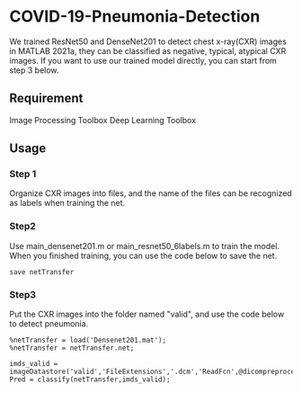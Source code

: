 # COVID-19-Pneumonia-Detection
We trained ResNet50 and DenseNet201 to detect chest x-ray(CXR) images in MATLAB 2021a, they can be classified as negative, typical, atypical CXR images.
If you want to use our trained model directly, you can start from step 3 below.

## Requirement
Image Processing Toolbox
Deep Learning Toolbox

## Usage
### Step 1

Organize CXR images into files, and the name of the files can be recognized as labels when training the net.

### Step2

Use main_densenet201.m or main_resnet50_6labels.m to train the model.
When you finished training, you can use the code below to save the net.
```
save netTransfer
```
### Step3
Put the CXR images into the folder named "valid", and use the code below to detect pneumonia.
```
%netTransfer = load('Densenet201.mat');
%netTransfer = netTransfer.net;

imds_valid = imageDatastore('valid','FileExtensions','.dcm','ReadFcn',@dicompreprocess);
Pred = classify(netTransfer,imds_valid);
```
